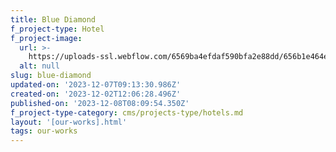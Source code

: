 ```yaml
---
title: Blue Diamond
f_project-type: Hotel
f_project-image:
  url: >-
    https://uploads-ssl.webflow.com/6569ba4efdaf590bfa2e88dd/656b1e464e1a70d2e6b37b6d_Rectangle%2018%20(3).png
  alt: null
slug: blue-diamond
updated-on: '2023-12-07T09:13:30.986Z'
created-on: '2023-12-02T12:06:28.496Z'
published-on: '2023-12-08T08:09:54.350Z'
f_project-type-category: cms/projects-type/hotels.md
layout: '[our-works].html'
tags: our-works
---
```



